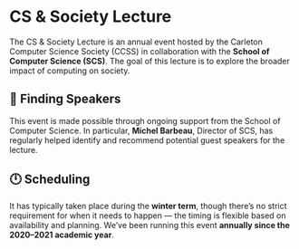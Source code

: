 # CS & Society Lecture

The CS & Society Lecture is an annual event hosted by the Carleton Computer Science Society (CCSS) in collaboration with the **School of Computer Science (SCS)**. The goal of this lecture is to explore the broader impact of computing on society.

## 🤝 Finding Speakers

This event is made possible through ongoing support from the School of Computer Science. In particular, **Michel Barbeau**, Director of SCS, has regularly helped identify and recommend potential guest speakers for the lecture.

## 🕛 Scheduling

It has typically taken place during the **winter term**, though there’s no strict requirement for when it needs to happen — the timing is flexible based on availability and planning. We’ve been running this event **annually since the 2020–2021 academic year**.
